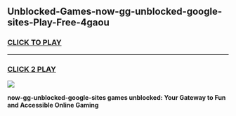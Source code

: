 
## Unblocked-Games-now-gg-unblocked-google-sites-Play-Free-4gaou
<h3>
<a href="https://premium76.site?title=now-gg-unblocked-google-sites&ref=21A">CLICK TO PLAY</a></h3>
<hr>

<h3>
<a href="https://premium76.site?title=now-gg-unblocked-google-sites&ref=21A">CLICK 2 PLAY</a>
  
</h3>

<a href="https://premium76.site?title=now-gg-unblocked-google-sites&ref=21A"><img src="https://clearcache.store/games.png"></a>


**now-gg-unblocked-google-sites games unblocked: Your Gateway to Fun and Accessible Online Gaming**
